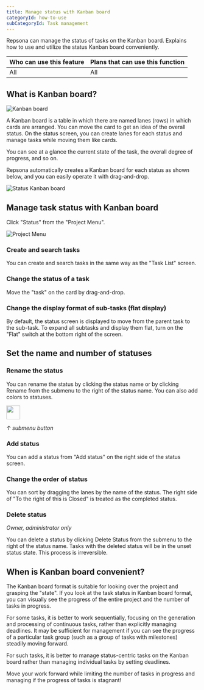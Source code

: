 ```yaml
---
title: Manage status with Kanban board
categoryId: how-to-use
subCategoryId: Task management
---
```


Repsona can manage the status of tasks on the Kanban board. Explains how to use and utilize the status Kanban board conveniently.

|Who can use this feature|Plans that can use this function|
|---|---|
|All|All|

## What is Kanban board?

![Kanban board](/images/help/kanban.webp)

A Kanban board is a table in which there are named lanes (rows) in which cards are arranged. You can move the card to get an idea of the overall status. On the status screen, you can create lanes for each status and manage tasks while moving them like cards.

You can see at a glance the current state of the task, the overall degree of progress, and so on.

Repsona automatically creates a Kanban board for each status as shown below, and you can easily operate it with drag-and-drop.

![Status Kanban board](/images/features/en/status.webp)

## Manage task status with Kanban board

Click "Status" from the "Project Menu".

![Project Menu](/images/help/project-menu.en.png)

### Create and search tasks

You can create and search tasks in the same way as the "Task List" screen.

### Change the status of a task

Move the "task" on the card by drag-and-drop.

### Change the display format of sub-tasks (flat display)

By default, the status screen is displayed to move from the parent task to the sub-task. To expand all subtasks and display them flat, turn on the "Flat" switch at the bottom right of the screen.

## Set the name and number of statuses

### Rename the status

You can rename the status by clicking the status name or by clicking Rename from the submenu to the right of the status name. You can also add colors to statuses.

<img src="/images/help/sub-menu.png" width="36">

*↑ submenu button*

### Add status

You can add a status from "Add status" on the right side of the status screen.

### Change the order of status

You can sort by dragging the lanes by the name of the status. The right side of "To the right of this is Closed" is treated as the completed status.

### Delete status

*Owner, administrator only*

You can delete a status by clicking Delete Status from the submenu to the right of the status name. Tasks with the deleted status will be in the unset status state. This process is irreversible.

## When is Kanban board convenient?

The Kanban board format is suitable for looking over the project and grasping the "state". If you look at the task status in Kanban board format, you can visually see the progress of the entire project and the number of tasks in progress.

For some tasks, it is better to work sequentially, focusing on the generation and processing of continuous tasks, rather than explicitly managing deadlines. It may be sufficient for management if you can see the progress of a particular task group (such as a group of tasks with milestones) steadily moving forward.

For such tasks, it is better to manage status-centric tasks on the Kanban board rather than managing individual tasks by setting deadlines.

Move your work forward while limiting the number of tasks in progress and managing if the progress of tasks is stagnant!
